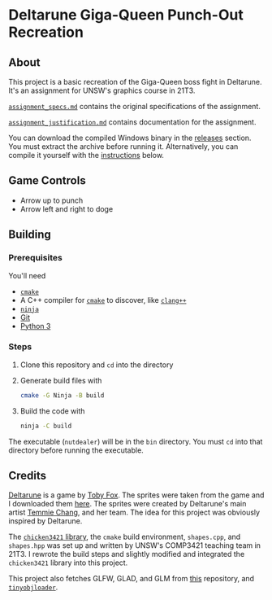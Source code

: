 # Deltarune Giga-Queen Punch-Out Recreation

## About

This project is a basic recreation of the Giga-Queen boss fight in Deltarune. It's an assignment for UNSW's graphics course in 21T3.

[`assignment_specs.md`](assignment_specs.md) contains the original specifications of the assignment.

[`assignment_justification.md`](assignment_justification.md) contains documentation for the assignment.

You can download the compiled Windows binary in the [releases](https://github.com/dong-zh/queen-fight/releases) section. You must extract the archive before running it. Alternatively, you can compile it yourself with the [instructions](#building) below.

## Game Controls

- Arrow up to punch
- Arrow left and right to doge

## Building

### Prerequisites

You'll need

- [`cmake`](https://cmake.org/)
- A C++ compiler for [`cmake`](https://cmake.org/) to discover, like [`clang++`](https://clang.llvm.org/)
- [`ninja`](https://ninja-build.org/)
- [Git](https://git-scm.com/)
- [Python 3](https://www.python.org/)

### Steps

1. Clone this repository and `cd` into the directory

1. Generate build files with

    ```sh
    cmake -G Ninja -B build
    ```

1. Build the code with

    ```sh
    ninja -C build
    ```

The executable (`nutdealer`) will be in the `bin` directory. You must `cd` into that directory before running the executable.

## Credits

[Deltarune](https://deltarune.com/) is a game by [Toby Fox](https://twitter.com/Tobyfox). The sprites were taken from the game and I downloaded them [here](https://www.spriters-resource.com/pc_computer/deltarune/). The sprites were created by Deltarune's main artist [Temmie Chang](https://twitter.com/tuyoki), and her team. The idea for this project was obviously inspired by Deltarune.

The [`chicken3421` library](https://github.com/dong-zh/chicken3421), the `cmake` build environment, `shapes.cpp`, and `shapes.hpp` was set up and written by UNSW's COMP3421 teaching team in 21T3. I rewrote the build steps and slightly modified and integrated the `chicken3421` library into this project.

This project also fetches GLFW, GLAD, and GLM from [this](https://github.com/cmmw/imgui-glfw-glad-glm.git) repository, and [`tinyobjloader`](https://github.com/tinyobjloader/tinyobjloader).

